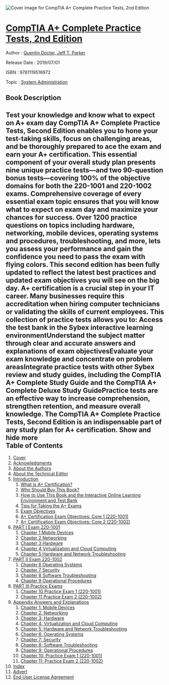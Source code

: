 ![Cover image for CompTIA A+ Complete Practice Tests, 2nd Edition](https://imgdetail.ebookreading.net/cover/cover/20200215/EB9781119516972.jpg)

[CompTIA A+ Complete Practice Tests, 2nd Edition](https://ebookreading.net/view/book/CompTIA+A%2B+Complete+Practice+Tests%2C+2nd+Edition-EB9781119516972_1.html "CompTIA A+ Complete Practice Tests, 2nd Edition")
====================================================================================================================

Author : [Quentin Docter](https://ebookreading.net/search/author/Quentin+Docter),[ Jeff T. Parker](https://ebookreading.net/search/author/+Jeff+T.+Parker)

Release Date : 2019/07/01

ISBN : 9781119516972

Topic : [System Administration](https://ebookreading.net/search/category/system-administration)

Book Description
-----------------

 Test your knowledge and know what to expect on A+ exam day
CompTIA A+ Complete Practice Tests, Second Edition enables you to hone your test-taking skills, focus on challenging areas, and be thoroughly prepared to ace the exam and earn your A+ certification. This essential component of your overall study plan presents nine unique practice tests—and two 90-question bonus tests—covering 100% of the objective domains for both the 220-1001 and 220-1002 exams. Comprehensive coverage of every essential exam topic ensures that you will know what to expect on exam day and maximize your chances for success. Over 1200 practice questions on topics including hardware, networking, mobile devices, operating systems and procedures, troubleshooting, and more, lets you assess your performance and gain the confidence you need to pass the exam with flying colors. This second edition has been fully updated to reflect the latest best practices and updated exam objectives you will see on the big day.
A+ certification is a crucial step in your IT career. Many businesses require this accreditation when hiring computer technicians or validating the skills of current employees. This collection of practice tests allows you to:
Access the test bank in the Sybex interactive learning environmentUnderstand the subject matter through clear and accurate answers and explanations of exam objectivesEvaluate your exam knowledge and concentrate on problem areasIntegrate practice tests with other Sybex review and study guides, including the CompTIA A+ Complete Study Guide and the CompTIA A+ Complete Deluxe Study GuidePractice tests are an effective way to increase comprehension, strengthen retention, and measure overall knowledge. The CompTIA A+ Complete Practice Tests, Second Edition is an indispensable part of any study plan for A+ certification.
        Show and hide more                
Table of Contents
-----------------

1. [Cover](https://ebookreading.net/view/book/CompTIA+A%2B+Complete+Practice+Tests%2C+2nd+Edition-EB9781119516972_1.html)
1. [Acknowledgments](https://ebookreading.net/view/book/CompTIA+A%2B+Complete+Practice+Tests%2C+2nd+Edition-EB9781119516972_5.html)
1. [About the Authors](https://ebookreading.net/view/book/CompTIA+A%2B+Complete+Practice+Tests%2C+2nd+Edition-EB9781119516972_6.html)
1. [About the Technical Editor](https://ebookreading.net/view/book/CompTIA+A%2B+Complete+Practice+Tests%2C+2nd+Edition-EB9781119516972_7.html)
1. [Introduction](https://ebookreading.net/view/book/CompTIA+A%2B+Complete+Practice+Tests%2C+2nd+Edition-EB9781119516972_9.html)
    1. [What Is A+ Certification?](https://ebookreading.net/view/book/CompTIA+A%2B+Complete+Practice+Tests%2C+2nd+Edition-EB9781119516972_9.html#usec0002)
    1. [Who Should Buy This Book?](https://ebookreading.net/view/book/CompTIA+A%2B+Complete+Practice+Tests%2C+2nd+Edition-EB9781119516972_9.html#usec0003)
    1. [How to Use This Book and the Interactive Online Learning Environment and Test Bank](https://ebookreading.net/view/book/CompTIA+A%2B+Complete+Practice+Tests%2C+2nd+Edition-EB9781119516972_9.html#usec0004)
    1. [Tips for Taking the A+ Exams](https://ebookreading.net/view/book/CompTIA+A%2B+Complete+Practice+Tests%2C+2nd+Edition-EB9781119516972_9.html#usec0005)
    1. [Exam Objectives](https://ebookreading.net/view/book/CompTIA+A%2B+Complete+Practice+Tests%2C+2nd+Edition-EB9781119516972_9.html#usec0006)
    1. [A+ Certification Exam Objectives: Core 1 (220-1001)](https://ebookreading.net/view/book/CompTIA+A%2B+Complete+Practice+Tests%2C+2nd+Edition-EB9781119516972_9.html#usec0007)
    1. [A+ Certification Exam Objectives: Core 2 (220-1002)](https://ebookreading.net/view/book/CompTIA+A%2B+Complete+Practice+Tests%2C+2nd+Edition-EB9781119516972_9.html#usec0008)
1. [PART I Exam 220-1001](https://ebookreading.net/view/book/CompTIA+A%2B+Complete+Practice+Tests%2C+2nd+Edition-EB9781119516972_10.html)
    1. [Chapter 1 Mobile Devices](https://ebookreading.net/view/book/CompTIA+A%2B+Complete+Practice+Tests%2C+2nd+Edition-EB9781119516972_11.html)
    1. [Chapter 2 Networking](https://ebookreading.net/view/book/CompTIA+A%2B+Complete+Practice+Tests%2C+2nd+Edition-EB9781119516972_12.html)
    1. [Chapter 3 Hardware](https://ebookreading.net/view/book/CompTIA+A%2B+Complete+Practice+Tests%2C+2nd+Edition-EB9781119516972_13.html)
    1. [Chapter 4 Virtualization and Cloud Computing](https://ebookreading.net/view/book/CompTIA+A%2B+Complete+Practice+Tests%2C+2nd+Edition-EB9781119516972_14.html)
    1. [Chapter 5 Hardware and Network Troubleshooting](https://ebookreading.net/view/book/CompTIA+A%2B+Complete+Practice+Tests%2C+2nd+Edition-EB9781119516972_15.html)
1. [PART II Exam 220-1002](https://ebookreading.net/view/book/CompTIA+A%2B+Complete+Practice+Tests%2C+2nd+Edition-EB9781119516972_16.html)
    1. [Chapter 6 Operating Systems](https://ebookreading.net/view/book/CompTIA+A%2B+Complete+Practice+Tests%2C+2nd+Edition-EB9781119516972_17.html)
    1. [Chapter 7 Security](https://ebookreading.net/view/book/CompTIA+A%2B+Complete+Practice+Tests%2C+2nd+Edition-EB9781119516972_18.html)
    1. [Chapter 8 Software Troubleshooting](https://ebookreading.net/view/book/CompTIA+A%2B+Complete+Practice+Tests%2C+2nd+Edition-EB9781119516972_19.html)
    1. [Chapter 9 Operational Procedures](https://ebookreading.net/view/book/CompTIA+A%2B+Complete+Practice+Tests%2C+2nd+Edition-EB9781119516972_20.html)
1. [PART III Practice Exams](https://ebookreading.net/view/book/CompTIA+A%2B+Complete+Practice+Tests%2C+2nd+Edition-EB9781119516972_21.html)
    1. [Chapter 10 Practice Exam 1 (220-1001)](https://ebookreading.net/view/book/CompTIA+A%2B+Complete+Practice+Tests%2C+2nd+Edition-EB9781119516972_22.html)
    1. [Chapter 11 Practice Exam 2 (220-1002)](https://ebookreading.net/view/book/CompTIA+A%2B+Complete+Practice+Tests%2C+2nd+Edition-EB9781119516972_23.html)
1. [Appendix Answers and Explanations](https://ebookreading.net/view/book/CompTIA+A%2B+Complete+Practice+Tests%2C+2nd+Edition-EB9781119516972_24.html)
    1. [Chapter 1: Mobile Devices](https://ebookreading.net/view/book/CompTIA+A%2B+Complete+Practice+Tests%2C+2nd+Edition-EB9781119516972_24.html#usec0001)
    1. [Chapter 2: Networking](https://ebookreading.net/view/book/CompTIA+A%2B+Complete+Practice+Tests%2C+2nd+Edition-EB9781119516972_24.html#usec0002)
    1. [Chapter 3: Hardware](https://ebookreading.net/view/book/CompTIA+A%2B+Complete+Practice+Tests%2C+2nd+Edition-EB9781119516972_24.html#usec0003)
    1. [Chapter 4: Virtualization and Cloud Computing](https://ebookreading.net/view/book/CompTIA+A%2B+Complete+Practice+Tests%2C+2nd+Edition-EB9781119516972_24.html#usec0004)
    1. [Chapter 5: Hardware and Network Troubleshooting](https://ebookreading.net/view/book/CompTIA+A%2B+Complete+Practice+Tests%2C+2nd+Edition-EB9781119516972_24.html#usec0005)
    1. [Chapter 6: Operating Systems](https://ebookreading.net/view/book/CompTIA+A%2B+Complete+Practice+Tests%2C+2nd+Edition-EB9781119516972_24.html#usec0006)
    1. [Chapter 7: Security](https://ebookreading.net/view/book/CompTIA+A%2B+Complete+Practice+Tests%2C+2nd+Edition-EB9781119516972_24.html#usec0007)
    1. [Chapter 8: Software Troubleshooting](https://ebookreading.net/view/book/CompTIA+A%2B+Complete+Practice+Tests%2C+2nd+Edition-EB9781119516972_24.html#usec0008)
    1. [Chapter 9: Operational Procedures](https://ebookreading.net/view/book/CompTIA+A%2B+Complete+Practice+Tests%2C+2nd+Edition-EB9781119516972_24.html#usec0009)
    1. [Chapter 10: Practice Exam 1 (220-1001)](https://ebookreading.net/view/book/CompTIA+A%2B+Complete+Practice+Tests%2C+2nd+Edition-EB9781119516972_24.html#usec0010)
    1. [Chapter 11: Practice Exam 2 (220-1002)](https://ebookreading.net/view/book/CompTIA+A%2B+Complete+Practice+Tests%2C+2nd+Edition-EB9781119516972_24.html#usec0011)
1. [Index](https://ebookreading.net/view/book/CompTIA+A%2B+Complete+Practice+Tests%2C+2nd+Edition-EB9781119516972_25.html)
1. [Advert](https://ebookreading.net/view/book/CompTIA+A%2B+Complete+Practice+Tests%2C+2nd+Edition-EB9781119516972_26.html)
1. [End User License Agreement](https://ebookreading.net/view/book/CompTIA+A%2B+Complete+Practice+Tests%2C+2nd+Edition-EB9781119516972_27.html)
